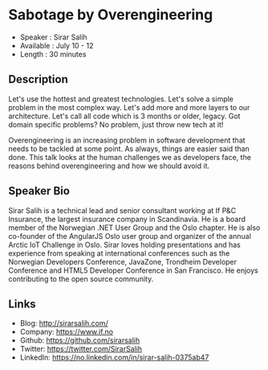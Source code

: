 Sabotage by Overengineering
========================

* Speaker   : Sirar Salih
* Available : July 10 - 12
* Length    : 30 minutes

Description
-----------

Let's use the hottest and greatest technologies. Let's solve a simple problem in the most complex way. Let's add more and more layers to our architecture. Let's call all code which is 3 months or older, legacy. Got domain specific problems? No problem, just throw new tech at it!

Overengineering is an increasing problem in software development that needs to be tackled at some point. As always, things are easier said than done. This talk looks at the human challenges we as developers face, the reasons behind overengineering and how we should avoid it.

Speaker Bio
-----------

Sirar Salih is a technical lead and senior consultant working at If P&C Insurance, the largest insurance company in Scandinavia. He is a board member of the Norwegian .NET User Group and the Oslo chapter. He is also co-founder of the AngularJS Oslo user group and organizer of the annual Arctic IoT Challenge in Oslo. Sirar loves holding presentations and has experience from speaking at international conferences such as the Norwegian Developers Conference, JavaZone, Trondheim Developer Conference and HTML5 Developer Conference in San Francisco. He enjoys contributing to the open source community.

Links
-----

* Blog: http://sirarsalih.com/
* Company: https://www.if.no
* Github: https://github.com/sirarsalih
* Twitter: https://twitter.com/SirarSalih
* LinkedIn: https://no.linkedin.com/in/sirar-salih-0375ab47
